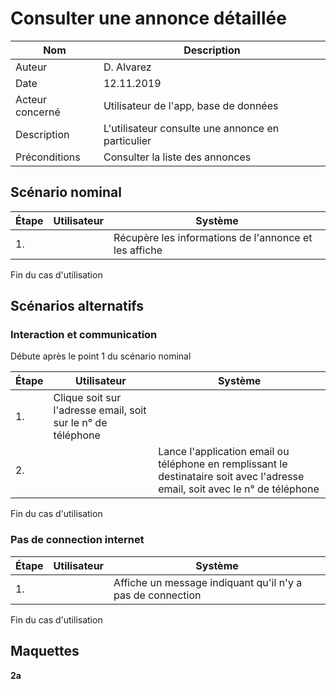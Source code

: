 # Consulter une annonce détaillée

|Nom|Description|
| - | - |
|Auteur|D. Alvarez|
|Date|12.11.2019|
|Acteur concerné|Utilisateur de l'app, base de données|
|Description|L'utilisateur consulte une annonce en particulier|
|Préconditions|Consulter la liste des annonces|

## Scénario nominal
| Étape | Utilisateur | Système |
|-------|-------------|---------|
| 1.    |             | Récupère les informations de l'annonce et les affiche |

Fin du cas d'utilisation

## Scénarios alternatifs

### Interaction et communication
Débute après le point 1 du scénario nominal

| Étape | Utilisateur | Système |
|-------|-------------|---------|
| 1.    | Clique soit sur l'adresse email, soit sur le n° de téléphone ||
| 2.    |             | Lance l'application email ou téléphone en remplissant le destinataire soit avec l'adresse email, soit avec le n° de téléphone |

Fin du cas d'utilisation

### Pas de connection internet

| Étape | Utilisateur | Système |
|-------|-------------|---------|
| 1.    |             | Affiche un message indiquant qu'il n'y a pas de connection |

Fin du cas d'utilisation

## Maquettes
**2a**

